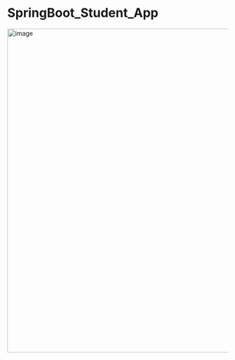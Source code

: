 # SpringBoot_Student_App
<img width="737" alt="image" src="https://user-images.githubusercontent.com/76966366/210287006-870a367e-1af5-41f0-8f90-c5346b1f5dd8.png">

